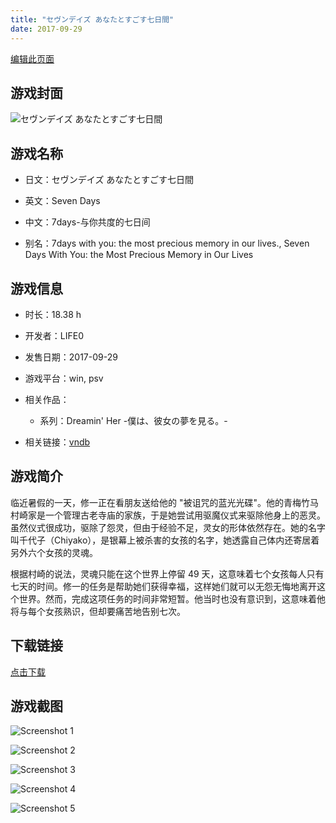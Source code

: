 ```yaml
---
title: "セヴンデイズ あなたとすごす七日間"
date: 2017-09-29
---
```

[编辑此页面](https://github.com/ACG-3/ADV3-source/blob/main/source/_posts/%E3%82%BB%E3%83%B4%E3%83%B3%E3%83%87%E3%82%A4%E3%82%BA%20%E3%81%82%E3%81%AA%E3%81%9F%E3%81%A8%E3%81%99%E3%81%94%E3%81%99%E4%B8%83%E6%97%A5%E9%96%93.md)

## 游戏封面

![セヴンデイズ あなたとすごす七日間](https%3A//pan.timero.xyz/onedrive/img_lib_001/%E3%82%BB%E3%83%B4%E3%83%B3%E3%83%87%E3%82%A4%E3%82%BA%20%E3%81%82%E3%81%AA%E3%81%9F%E3%81%A8%E3%81%99%E3%81%94%E3%81%99%E4%B8%83%E6%97%A5%E9%96%93_cover.avif)


## 游戏名称

- 日文：セヴンデイズ あなたとすごす七日間
- 英文：Seven Days
- 中文：7days-与你共度的七日间

- 别名：7days with you: the most precious memory in our lives., Seven Days With You: the Most Precious Memory in Our Lives


## 游戏信息

- 时长：18.38 h
- 开发者：LIFE0
- 发售日期：2017-09-29
- 游戏平台：win, psv
- 相关作品：
   - 系列：Dreamin' Her -僕は、彼女の夢を見る。-

- 相关链接：[vndb](https://vndb.org/v19654)


## 游戏简介

临近暑假的一天，修一正在看朋友送给他的 "被诅咒的蓝光光碟"。他的青梅竹马村崎家是一个管理古老寺庙的家族，于是她尝试用驱魔仪式来驱除他身上的恶灵。虽然仪式很成功，驱除了怨灵，但由于经验不足，灵女的形体依然存在。她的名字叫千代子（Chiyako），是银幕上被杀害的女孩的名字，她透露自己体内还寄居着另外六个女孩的灵魂。

根据村崎的说法，灵魂只能在这个世界上停留 49 天，这意味着七个女孩每人只有七天的时间。修一的任务是帮助她们获得幸福，这样她们就可以无怨无悔地离开这个世界。然而，完成这项任务的时间非常短暂。他当时也没有意识到，这意味着他将与每个女孩熟识，但却要痛苦地告别七次。




## 下载链接

[点击下载](https://pan.timero.xyz/onedrive/adv_lib_001/%E3%82%BB%E3%83%B4%E3%83%B3%E3%83%87%E3%82%A4%E3%82%BA%20%E3%81%82%E3%81%AA%E3%81%9F%E3%81%A8%E3%81%99%E3%81%94%E3%81%99%E4%B8%83%E6%97%A5%E9%96%93)


## 游戏截图


![Screenshot 1](https%3A//pan.timero.xyz/onedrive/img_lib_001/%E3%82%BB%E3%83%B4%E3%83%B3%E3%83%87%E3%82%A4%E3%82%BA%20%E3%81%82%E3%81%AA%E3%81%9F%E3%81%A8%E3%81%99%E3%81%94%E3%81%99%E4%B8%83%E6%97%A5%E9%96%93_Screenshot_1.avif)

![Screenshot 2](https%3A//pan.timero.xyz/onedrive/img_lib_001/%E3%82%BB%E3%83%B4%E3%83%B3%E3%83%87%E3%82%A4%E3%82%BA%20%E3%81%82%E3%81%AA%E3%81%9F%E3%81%A8%E3%81%99%E3%81%94%E3%81%99%E4%B8%83%E6%97%A5%E9%96%93_Screenshot_2.avif)

![Screenshot 3](https%3A//pan.timero.xyz/onedrive/img_lib_001/%E3%82%BB%E3%83%B4%E3%83%B3%E3%83%87%E3%82%A4%E3%82%BA%20%E3%81%82%E3%81%AA%E3%81%9F%E3%81%A8%E3%81%99%E3%81%94%E3%81%99%E4%B8%83%E6%97%A5%E9%96%93_Screenshot_3.avif)

![Screenshot 4](https%3A//pan.timero.xyz/onedrive/img_lib_001/%E3%82%BB%E3%83%B4%E3%83%B3%E3%83%87%E3%82%A4%E3%82%BA%20%E3%81%82%E3%81%AA%E3%81%9F%E3%81%A8%E3%81%99%E3%81%94%E3%81%99%E4%B8%83%E6%97%A5%E9%96%93_Screenshot_4.avif)

![Screenshot 5](https%3A//pan.timero.xyz/onedrive/img_lib_001/%E3%82%BB%E3%83%B4%E3%83%B3%E3%83%87%E3%82%A4%E3%82%BA%20%E3%81%82%E3%81%AA%E3%81%9F%E3%81%A8%E3%81%99%E3%81%94%E3%81%99%E4%B8%83%E6%97%A5%E9%96%93_Screenshot_5.avif)

